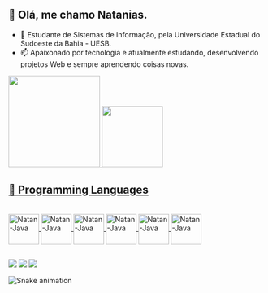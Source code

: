 ## 👋 Olá, me chamo Natanias.

- 🌱 Estudante de Sistemas de Informação, pela Universidade Estadual do Sudoeste da Bahia - UESB. 
- 📫 Apaixonado por tecnologia e atualmente estudando, desenvolvendo projetos Web e sempre aprendendo coisas novas.

<div>
  <a href="https://github.com/natanias">
  <img height="180em" src="https://github-readme-stats.vercel.app/api?username=natanias&show_icons=true&theme=dracula&include_all_commits=true&count_private=true"/>
  <img height="120em" src="https://github-readme-stats.vercel.app/api/top-langs/?username=natanias&layout=compact&langs_count=20&theme=dracula"/>
</div>

## 🎯 Programming Languages  
  
<div style="display: inline_block"><br>
  <img align="center" alt="Natan-Java" height="60" width="60" src="https://cdn.jsdelivr.net/gh/devicons/devicon/icons/javascript/javascript-original.svg" />
  <img align="center" alt="Natan-Java" height="60" width="60" src="https://cdn.jsdelivr.net/gh/devicons/devicon/icons/react/react-original.svg" />
  <img align="center" alt="Natan-Java" height="60" width="60" src="https://cdn.jsdelivr.net/gh/devicons/devicon/icons/html5/html5-original.svg" />
  <img align="center" alt="Natan-Java" height="60" width="60" src="https://cdn.jsdelivr.net/gh/devicons/devicon/icons/css3/css3-original.svg" />


  
  <img align="center" alt="Natan-Java" height="60" width="60" src="https://cdn.jsdelivr.net/gh/devicons/devicon/icons/java/java-original-wordmark.svg" >
  <img align="center" alt="Natan-Java" height="60" width="60" src="https://cdn.jsdelivr.net/gh/devicons/devicon/icons/python/python-original.svg" >
  
          
</div>
  
  ##
  
  <div>
    <a href="nataniasdopb@gmail.com" target="_blank"><img src="https://img.shields.io/badge/Gmail-D14836?style=for-the-badge&logo=gmail&logoColor=white" target="_blank"></a>
    <a href="https://www.instagram.com/nathan_s0/" target="_blank"><img src="https://img.shields.io/badge/Instagram-E4405F?style=for-the-badge&logo=instagram&logoColor=white" target="_blank"></a>
    <a href="https://www.linkedin.com/in/natanias-santos-822939124/" target="_blank"><img src="https://img.shields.io/badge/LinkedIn-0077B5?style=for-the-badge&logo=linkedin&logoColor=white" target="_blank"></a>
    
    
  </div>
  
 ![Snake animation](https://github.com/natanias/natanias/blob/output/github-contribution-grid-snake.svg)
